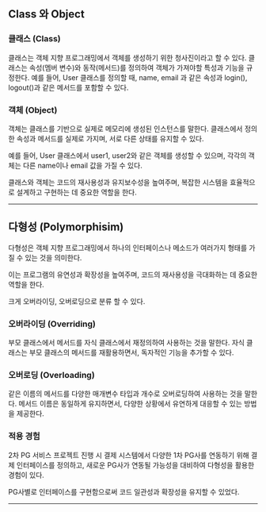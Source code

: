 ## Class 와 Object

### 클래스 (Class)

클래스는 객체 지향 프로그래밍에서 객체를 생성하기 위한 청사진이라고 할 수 있다.
클래스는 속성(멤버 변수)와 동작(메서드)를 정의하여 객체가 가져야할 특성과 기능을 규정한다.
예를 들어, User 클래스를 정의할 때, name, email 과 같은 속성과 login(), logout()과 같은 메서드를 포함할 수 있다.

### 객체 (Object)

객체는 클래스를 기반으로 실제로 메모리에 생성된 인스턴스를 말한다.
클래스에서 정의한 속성과 메서드를 실제로 가지며, 서로 다른 상태를 유지할 수 있다.

예를 들어, User 클래스에서 user1, user2와 같은 객체를 생성할 수 있으며, 각각의 객체는 다른 name이나 email 값을 가질 수 있다.

클래스와 객체는 코드의 재사용성과 유지보수성을 높여주며, 복잡한 시스템을 효율적으로 설계하고 구현하는 데 중요한 역할을 한다.

---
## 다형성 (Polymorphisim)

다형성은 객체 지향 프로그래밍에서 하나의 인터페이스나 메소드가 여러가지 형태를 가질 수 있는 것을 의미한다.

이는 프로그램의 유연성과 확장성을 높여주며, 코드의 재사용성을 극대화하는 데 중요한 역할을 한다.

크게 오버라이딩, 오버로딩으로 분류 할 수 있다.

### 오버라이딩 (Overriding)

부모 클래스에서 메서드를 자식 클래스에서 재정의하여 사용하는 것을 말한다.
자식 클래스는 부모 클래스의 메서드를 재활용하면서, 독자적인 기능을 추가할 수 있다.

### 오버로딩 (Overloading)

같은 이름의 메서드를 다양한 매개변수 타입과 개수로 오버로딩하여 사용하는 것을 말한다.
메서드 이름은 동일하게 유지하면서, 다양한 상황에서 유연하게 대응할 수 있는 방법을 제공한다.

### 적용 경험

2차 PG 서비스 프로젝트 진행 시 결제 시스템에서 다양한 1차 PG사를 연동하기 위해 결제 인터페이스를 정의하고, 새로운 PG사가 연동될 가능성을 대비하여 다형성을 활용한 경험이 있다.

PG사별로 인터페이스를 구현함으로써 코드 일관성과 확장성을 유지할 수 있었다.

---


